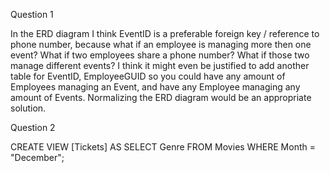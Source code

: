 Question 1

In the ERD diagram I think EventID is a preferable foreign key / reference to phone number, because what if an employee is managing 
more then one event? What if two employees share a phone number? What if those two manage different events? I think it might even be 
justified to add another table for EventID, EmployeeGUID so you could have any amount of Employees managing an Event, and have any 
Employee managing any amount of Events. Normalizing the ERD diagram would be an appropriate solution.

Question 2

CREATE VIEW [Tickets] AS
SELECT Genre
FROM Movies
WHERE Month = "December";
